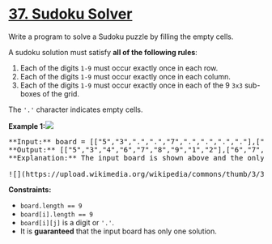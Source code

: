 # [37. Sudoku Solver](https://leetcode.com/problems/sudoku-solver/)

Write a program to solve a Sudoku puzzle by filling the empty cells.

A sudoku solution must satisfy **all of the following rules**:

1.  Each of the digits `1-9` must occur exactly once in each row.
2.  Each of the digits `1-9` must occur exactly once in each column.
3.  Each of the digits `1-9` must occur exactly once in each of the 9 `3x3` sub-boxes of the grid.

The `'.'` character indicates empty cells.

**Example 1:**![](https://upload.wikimedia.org/wikipedia/commons/thumb/f/ff/Sudoku-by-L2G-20050714.svg/250px-Sudoku-by-L2G-20050714.svg.png)

<pre>
**Input:** board = [["5","3",".",".","7",".",".",".","."],["6",".",".","1","9","5",".",".","."],[".","9","8",".",".",".",".","6","."],["8",".",".",".","6",".",".",".","3"],["4",".",".","8",".","3",".",".","1"],["7",".",".",".","2",".",".",".","6"],[".","6",".",".",".",".","2","8","."],[".",".",".","4","1","9",".",".","5"],[".",".",".",".","8",".",".","7","9"]]
**Output:** [["5","3","4","6","7","8","9","1","2"],["6","7","2","1","9","5","3","4","8"],["1","9","8","3","4","2","5","6","7"],["8","5","9","7","6","1","4","2","3"],["4","2","6","8","5","3","7","9","1"],["7","1","3","9","2","4","8","5","6"],["9","6","1","5","3","7","2","8","4"],["2","8","7","4","1","9","6","3","5"],["3","4","5","2","8","6","1","7","9"]]
**Explanation:** The input board is shown above and the only valid solution is shown below:

![](https://upload.wikimedia.org/wikipedia/commons/thumb/3/31/Sudoku-by-L2G-20050714_solution.svg/250px-Sudoku-by-L2G-20050714_solution.svg.png)
</pre>

**Constraints:**

* `board.length == 9`
* `board[i].length == 9`
* `board[i][j]` is a digit or `'.'`.
* It is **guaranteed** that the input board has only one solution.